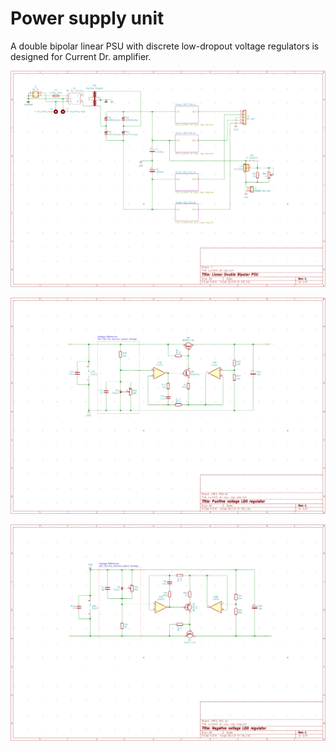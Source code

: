 # Power supply unit

A double bipolar linear PSU with discrete low-dropout voltage regulators is designed for Current Dr. amplifier.

![Top-level PSU schematic](../images/current-dr-psu-kicad-schematic-r1.png)

![Discrete positive low-dropout voltage regulator](../images/current-dr-psu-vreg-pos-kicad-schematic-r1.png)

![Discrete negative low-dropout voltage regulator](../images/current-dr-psu-vreg-neg-kicad-schematic-r1.png)

